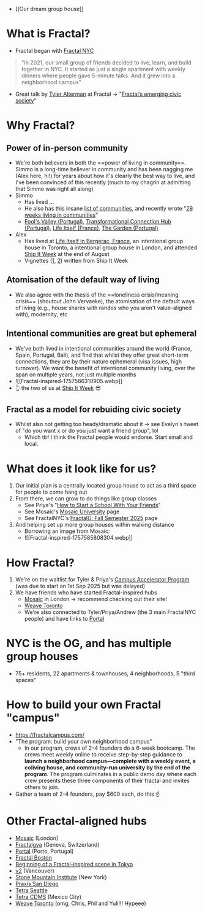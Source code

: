 - [[Our dream group house]]
# What is Fractal?
- Fractal began with [Fractal NYC](https://fractalnyc.com/)

> "In 2021, our small group of friends decided to live, learn, and build together in NYC. It started as just a single apartment with weekly dinners where people gave 5-minute talks. And it grew into a neighborhood campus"

- Great talk by [Tyler Alterman](https://x.com/tyleralterman) at Fractal → "[Fractal’s emerging civic society](https://fractalnyc.com/fractals-emerging-civic-society)"
# Why Fractal?
## Power of in-person community
- We're both believers in both the ==power of living in community==. Simmo is a long-time believer in community and has been nagging me (Alex here, hi!) for years about how it's clearly the best way to live, and I've been convinced of this recently (much to my chagrin at admitting that Simmo was right all along)
- Simmo 
	- Has lived ...
	- He also has this insane [list of communities](https://www.simmosimpson.com/Communities-List), and recently wrote "[29 weeks living in communities](https://simmosimpson.substack.com/p/29-weeks-living-in-communities)"
	- [Fool's Valley (Portugal)](https://foolsvalley.com/), [Transformational Connection Hub (Portugal)](https://www.transformationalconnection.com/transformational-connection-house-booking), [Life Itself (France)](https://lifeitself.org/hubs/bergerac), [The Garden (Portugal)](www.thegarden.pt)
- Alex
	- Has lived at [Life Itself in Bergerac, France](https://lifeitself.org/hubs/bergerac), an intentional group house in Toronto, a intentional group house in London, and attended [Ship It Week](https://www.alexislearning.me/to-live-well/4.-Connect-with-people/Notes/What-is-Ship-It-Week-(2025-08-20)) at the end of August 
	- Vignettes ([1](https://www.alexislearning.me/to-live-well/3.-Create-things/Writings/08.-Morning-by-the-pool), [2](https://www.alexislearning.me/to-live-well/3.-Create-things/Writings/10.-After-%22Ship-It-Week%22)) written from Ship It Week
## Atomisation of the default way of living
- We also agree with the thesis of the ==loneliness crisis/meaning crisis== (shoutout John Vervaeke), the atomisation of the default ways of living (e.g., house shares with randos who you aren't value-aligned with), modernity, etc
## Intentional communities are great but ephemeral
- We've both lived in intentional communities around the world (France, Spain, Portugal, Bali), and find that whilst they offer great short-term connections, they are by their nature ephemeral (visa issues, high turnover). We want the benefit of intentional community living, over the span on multiple years, not just multiple months
- ![[Fractal-inspired-1757586310905.webp]]
- 👆 the two of us at [Ship It Week](https://www.alexislearning.me/to-live-well/4.-Connect-with-people/Notes/What-is-Ship-It-Week-(2025-08-20)) 😎
## Fractal as a model for rebuiding civic society 
- Whilst also not getting too heady/dramatic about it → see Evelyn's tweet of "do you want x or do you just want a friend group", lol
	- Which tbf I think the Fractal people would endorse. Start small and local.
# What does it look like for us?
1. Our initial plan is a centrally located group house to act as a third space for people to come hang out
2. From there, we can grow to do things like group classes
	- See Priya's "[How to Start a School With Your Friends](https://prigoose.substack.com/p/how-to-start-a-university?utm_source=share&utm_medium=android&r=dk8r8&triedRedirect=true)"
	- See Mosaic's [Mosaic University](https://mosaic-london.super.site/university) page
	- See FractalNYC's [FractalU: Fall Semester 2025](https://fractalnyc.notion.site/FractalU-Fall-Semester-2025-2308262d069080e38f3cf9ce2376a5d9) page
3. And helping set up more group houses within walking distance
	- Borrowing an image from Mosaic:
	- ![[Fractal-inspired-1757585808304.webp]]

# How Fractal?
1. We're on the waitlist for Tyler & Priya's [Campus Accelerator Program](https://fractalcampus.com/) (was due to start on 1st Sep 2025 but was delayed)
2. We have friends who have started Fractal-inspired hubs
	- [Mosaic](https://mosaic-london.super.site/) in London → recommend checking out their site!
	- [Weave Toronto](https://weavetoronto.notion.site/) 
	- We're also connected to Tyler/Priya/Andrew (the 3 main FractalNYC people) and have links to [Portal](https://portalporto.super.site/)
# NYC is the OG, and has multiple group houses
- 75+ residents, 22 apartments & townhouses, 4 neighborhoods, 5 "third spaces" 
# How to build your own Fractal "campus"
- https://fractalcampus.com/
- "The program: build your own neighborhood campus"
	- In our program, crews of 2–4 founders do a 6-week bootcamp. The crews meet weekly online to receive step-by-step guidance to **launch a neighborhood campus—complete with a weekly event, a coliving house, and community-run university by the end of the program**. The program culminates in a public demo day where each crew presents these three components of their fractal and invites others to join.
- Gather a team of 2-4 founders, pay $600 each, do this ☝️
# Other Fractal-aligned hubs
- [Mosaic](https://mosaic-london.super.site/) (London)
- [Fractalgva](https://fractalgva.ch/about) (Geneva, Switzerland)
- [Portal](https://portalporto.super.site/) (Porto, Portugal)
- [Fractal Boston](https://fractal.boston/)
- [Beginning of a Fractal-inspired scene in Tokyo](https://hiitssai.substack.com/p/dear-friend-i-havent-met-yet)
- [v2](https://v2.city/) (Vancouver)
- [Stone Mountain Institute](https://pool-pyjama-1f6.notion.site/Stone-Mountain-Institute-2169762e4e5c801583a0cb57a075aa5c) (New York)
- [Praxis San Diego](https://praxissandiego.github.io/)
- [Tetra Seattle](https://tetracity.net/seattle)
- [Tetra CDMS](https://economic-dichondra-009.notion.site/Tetra-CDMX-20f05e59009e804b8146cf3a594f15ca) (Mexico City)
- [Weave Toronto](https://weavetoronto.notion.site/) (omg, Chris, Phil and Yuli!!! Hypeee)